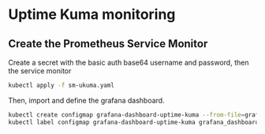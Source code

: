 # Uptime Kuma monitoring

## Create the Prometheus Service Monitor

Create a secret with the basic auth base64 username and password, then the service monitor

```bash
kubectl apply -f sm-ukuma.yaml
```

Then, import and define the grafana dashboard.

```bash
kubectl create configmap grafana-dashboard-uptime-kuma --from-file=grafana-uk.json
kubectl label configmap grafana-dashboard-uptime-kuma grafana_dashboard="1"
```
